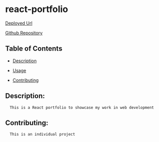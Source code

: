 # react-portfolio

[Deployed Url](https://elise-labonte.herokuapp.com/)

[Github Repository](https://github.com/eliselabonte/react-portfolio-ts)

  ## Table of Contents

  * [Description](#Description)

  * [Usage](#Usage)

  * [Contributing](#Contributing)

  ## Description:
      This is a React portfolio to showcase my work in web development

  ## Contributing:
      This is an individual project